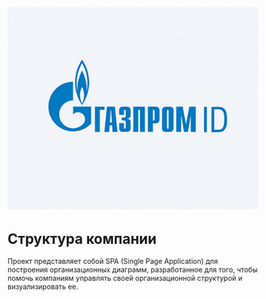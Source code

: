 ![Структура компании](src/assets/icon.jpg)

# Структура компании

Проект представляет собой SPA (Single Page Application) для построения организационных диаграмм, разработанное для того,
чтобы помочь компаниям управлять своей организационной структурой и визуализировать ее.
